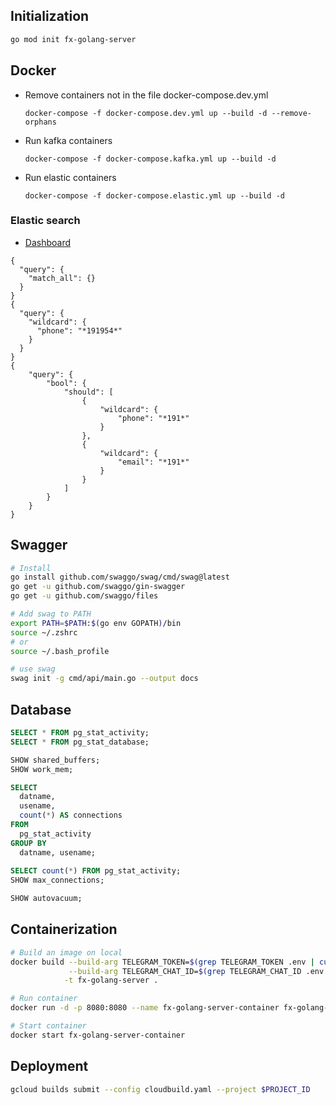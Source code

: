 ## Initialization
```bash
go mod init fx-golang-server
```

## Docker
- Remove containers not in the file docker-compose.dev.yml
  ```
  docker-compose -f docker-compose.dev.yml up --build -d --remove-orphans 
  ```
- Run kafka containers
  ```
  docker-compose -f docker-compose.kafka.yml up --build -d
  ```
- Run elastic containers
  ```
  docker-compose -f docker-compose.elastic.yml up --build -d
  ```

### Elastic search
- [Dashboard](http://localhost:5601/)
```
{
  "query": {
    "match_all": {}
  }
}
{
  "query": {
    "wildcard": {
      "phone": "*191954*"
    }
  }
}
{
    "query": {
        "bool": {
            "should": [
                {
                    "wildcard": {
                        "phone": "*191*"
                    }
                },
                {
                    "wildcard": {
                        "email": "*191*"
                    }
                }
            ]
        }
    }
}
```

## Swagger
```bash
# Install
go install github.com/swaggo/swag/cmd/swag@latest
go get -u github.com/swaggo/gin-swagger
go get -u github.com/swaggo/files

# Add swag to PATH
export PATH=$PATH:$(go env GOPATH)/bin
source ~/.zshrc
# or
source ~/.bash_profile

# use swag
swag init -g cmd/api/main.go --output docs
```

## Database
```sql
SELECT * FROM pg_stat_activity;
SELECT * FROM pg_stat_database;

SHOW shared_buffers;
SHOW work_mem;

SELECT
  datname,
  usename,
  count(*) AS connections
FROM
  pg_stat_activity
GROUP BY
  datname, usename;
 
SELECT count(*) FROM pg_stat_activity;
SHOW max_connections;

SHOW autovacuum;
```

## Containerization

```bash
# Build an image on local
docker build --build-arg TELEGRAM_TOKEN=$(grep TELEGRAM_TOKEN .env | cut -d '=' -f2) \
             --build-arg TELEGRAM_CHAT_ID=$(grep TELEGRAM_CHAT_ID .env | cut -d '=' -f2) \
            -t fx-golang-server .

# Run container
docker run -d -p 8080:8080 --name fx-golang-server-container fx-golang-server

# Start container
docker start fx-golang-server-container
```

## Deployment

```bash
gcloud builds submit --config cloudbuild.yaml --project $PROJECT_ID
```

